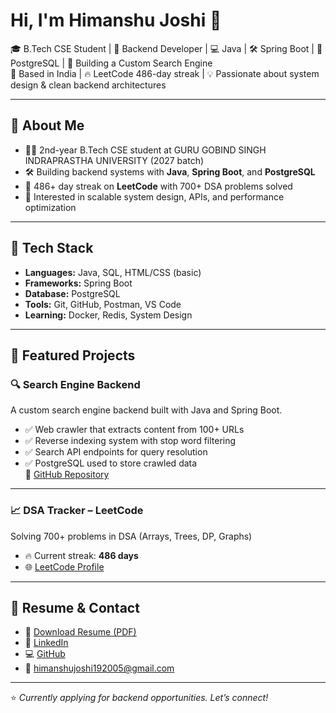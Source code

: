 # Hi, I'm Himanshu Joshi 👋

🎓 B.Tech CSE Student | 🧠 Backend Developer | 💻 Java | 🛠️ Spring Boot | 🐘 PostgreSQL | 🔁 Building a Custom Search Engine  
📍 Based in India | 🔥 LeetCode 486-day streak | 💡 Passionate about system design & clean backend architectures

---

## 🚀 About Me

- 🧑‍🎓 2nd-year B.Tech CSE student at GURU GOBIND SINGH INDRAPRASTHA UNIVERSITY (2027 batch)
- 🛠️ Building backend systems with **Java**, **Spring Boot**, and **PostgreSQL**
- 💪 486+ day streak on **LeetCode** with 700+ DSA problems solved
- 🎯 Interested in scalable system design, APIs, and performance optimization

---

## 🔧 Tech Stack

- **Languages:** Java, SQL, HTML/CSS (basic)
- **Frameworks:** Spring Boot
- **Database:** PostgreSQL
- **Tools:** Git, GitHub, Postman, VS Code
- **Learning:** Docker, Redis, System Design

---

## 📂 Featured Projects

### 🔍 Search Engine Backend
A custom search engine backend built with Java and Spring Boot.  
- ✅ Web crawler that extracts content from 100+ URLs  
- ✅ Reverse indexing system with stop word filtering  
- ✅ Search API endpoints for query resolution  
- ✅ PostgreSQL used to store crawled data  
📌 [GitHub Repository](https://github.com/Himanshu41311/Search-Engine-Backend-Web-Crawler-Reverse-Indexer)

---

### 📈 DSA Tracker – LeetCode
Solving 700+ problems in DSA (Arrays, Trees, DP, Graphs)  
- 🔥 Current streak: **486 days**  
- 🌐 [LeetCode Profile](https://leetcode.com/u/Himanshu__Joshi/)

---

## 📜 Resume & Contact

- 📄 [Download Resume (PDF)](your-resume-link-here)
- 💼 [LinkedIn](https://www.linkedin.com/in/himanshu-joshi-463b54326/)
- 💻 [GitHub](https://github.com/Himanshu41311)
- 📧 himanshujoshi192005@gmail.com

---

⭐ *Currently applying for backend opportunities. Let’s connect!*
